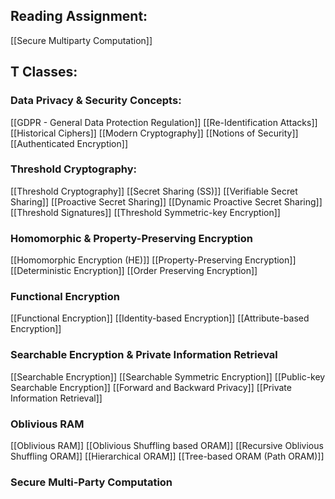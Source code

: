 ## Reading Assignment:

[[Secure Multiparty Computation]]

## T Classes:

### Data Privacy & Security Concepts: 
[[GDPR - General Data Protection Regulation]] 
[[Re-Identification Attacks]]
[[Historical Ciphers]]
[[Modern Cryptography]]
[[Notions of Security]]
[[Authenticated Encryption]]

### Threshold Cryptography:
[[Threshold Cryptography]]
[[Secret Sharing (SS)]]
[[Verifiable Secret Sharing]]
[[Proactive Secret Sharing]]
[[Dynamic Proactive Secret Sharing]]
[[Threshold Signatures]]
[[Threshold Symmetric-key Encryption]]

### Homomorphic & Property-Preserving Encryption
[[Homomorphic Encryption (HE)]]
[[Property-Preserving Encryption]]
[[Deterministic Encryption]]
[[Order Preserving Encryption]]

### Functional Encryption
[[Functional Encryption]]
[[Identity-based Encryption]]
[[Attribute-based Encryption]]

### Searchable Encryption & Private Information Retrieval
[[Searchable Encryption]]
[[Searchable Symmetric Encryption]]
[[Public-key Searchable Encryption]]
[[Forward and Backward Privacy]]
[[Private Information Retrieval]]

### Oblivious RAM
[[Oblivious RAM]]
[[Oblivious Shuffling based ORAM]]
[[Recursive Oblivious Shuffling ORAM]]
[[Hierarchical ORAM]]
[[Tree-based ORAM (Path ORAM)]]

### Secure Multi-Party Computation
